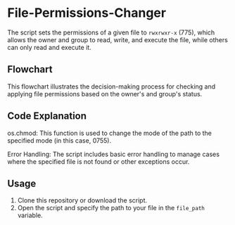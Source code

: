 # File-Permissions-Changer

The script sets the permissions of a given file to `rwxrwxr-x` (775), which allows the owner and group to read, write, and execute the file, while others can only read and execute it.

## Flowchart
This flowchart illustrates the decision-making process for checking and applying file permissions based on the owner's and group's status.


## Code Explanation
os.chmod: This function is used to change the mode of the path to the specified mode (in this case, 0755).

Error Handling: The script includes basic error handling to manage cases where the specified file is not found or other exceptions occur.


## Usage
1. Clone this repository or download the script.
2. Open the script and specify the path to your file in the `file_path` variable.

   
